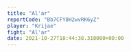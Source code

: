 ```yaml
---
title: "Al'ar"
reportCode: "Bb7CFY8H2wvRK6yZ"
player: "Krijae"
fight: "Al'ar"
date: 2021-10-27T18:44:38.310000+00:00
---
```

